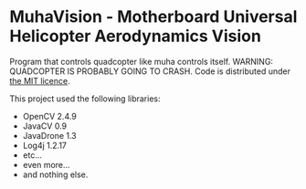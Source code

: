 MuhaVision - Motherboard Universal Helicopter Aerodynamics Vision
==========

Program that controls quadcopter like muha controls itself. WARNING: QUADCOPTER IS PROBABLY GOING TO CRASH. Code is distributed under <a href="http://github.com/DzinVision/MuhaVision/blob/master/LICENSE">the MIT licence</a>.

This project used the following libraries:<ul>
<li>OpenCV 2.4.9</li>
<li>JavaCV 0.9</li>
<li>JavaDrone 1.3</li>
<li>Log4j 1.2.17</li>
<li>etc...</li>
<li>even more...</li>
<li>and nothing else.</li>
</ul>
